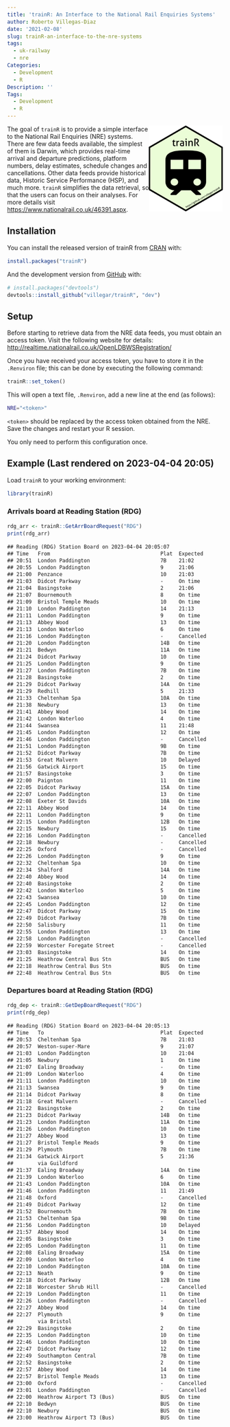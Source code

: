 ```yaml
---
title: 'trainR: An Interface to the National Rail Enquiries Systems'
author: Roberto Villegas-Diaz
date: '2021-02-08'
slug: trainR-an-interface-to-the-nre-systems
tags:
  - uk-railway
  - nre
Categories:
  - Development
  - R
Description: ''
Tags:
  - Development
  - R
---
```


<img src="https://raw.githubusercontent.com/villegar/trainR/main/inst/images/logo.png" alt="logo" align="right" height=200px/>

The goal of `trainR` is to provide a simple interface to the 
National Rail Enquiries (NRE) systems. There are few data feeds 
available, the simplest of them is Darwin, which provides real-time 
arrival and departure predictions, platform numbers, delay estimates, 
schedule changes and cancellations. Other data feeds provide historical 
data, Historic Service Performance (HSP), and much more. `trainR` 
simplifies the data retrieval, so that the users can focus on their 
analyses. For more details visit 
https://www.nationalrail.co.uk/46391.aspx.

## Installation

You can install the released version of trainR from [CRAN](https://CRAN.R-project.org) with:

``` r
install.packages("trainR")
```

And the development version from [GitHub](https://github.com/) with:

``` r
# install.packages("devtools")
devtools::install_github("villegar/trainR", "dev")
```

## Setup
Before starting to retrieve data from the NRE data feeds, you must obtain an access token. 
Visit the following website for details: http://realtime.nationalrail.co.uk/OpenLDBWSRegistration/

Once you have received your access token, you have to store it in the `.Renviron` file; this can be 
done by executing the following command:


```r
trainR::set_token()
```

This will open a text file, `.Renviron`, add a new line at the end (as follows):

```bash
NRE="<token>"
```

`<token>` should be replaced by the access token obtained from the NRE. Save the changes and restart 
your R session.

You only need to perform this configuration once.

## Example (Last rendered on 2023-04-04 20:05)

Load `trainR` to your working environment:

```r
library(trainR)
```

### Arrivals board at Reading Station (RDG)


```r
rdg_arr <- trainR::GetArrBoardRequest("RDG")
print(rdg_arr)
```

```
## Reading (RDG) Station Board on 2023-04-04 20:05:07
## Time   From                                    Plat  Expected
## 20:51  London Paddington                       7B    21:02
## 20:55  London Paddington                       9     21:06
## 21:00  Penzance                                10    21:03
## 21:03  Didcot Parkway                          -     On time
## 21:04  Basingstoke                             2     21:06
## 21:07  Bournemouth                             8     On time
## 21:09  Bristol Temple Meads                    10    On time
## 21:10  London Paddington                       14    21:13
## 21:11  London Paddington                       9     On time
## 21:13  Abbey Wood                              13    On time
## 21:13  London Waterloo                         6     On time
## 21:16  London Paddington                       -     Cancelled
## 21:20  London Paddington                       14B   On time
## 21:21  Bedwyn                                  11A   On time
## 21:24  Didcot Parkway                          10    On time
## 21:25  London Paddington                       9     On time
## 21:27  London Paddington                       7B    On time
## 21:28  Basingstoke                             2     On time
## 21:29  Didcot Parkway                          14A   On time
## 21:29  Redhill                                 5     21:33
## 21:33  Cheltenham Spa                          10A   On time
## 21:38  Newbury                                 13    On time
## 21:41  Abbey Wood                              14    On time
## 21:42  London Waterloo                         4     On time
## 21:44  Swansea                                 11    21:48
## 21:45  London Paddington                       12    On time
## 21:46  London Paddington                       -     Cancelled
## 21:51  London Paddington                       9B    On time
## 21:52  Didcot Parkway                          7B    On time
## 21:53  Great Malvern                           10    Delayed
## 21:56  Gatwick Airport                         15    On time
## 21:57  Basingstoke                             3     On time
## 22:00  Paignton                                11    On time
## 22:05  Didcot Parkway                          15A   On time
## 22:07  London Paddington                       13    On time
## 22:08  Exeter St Davids                        10A   On time
## 22:11  Abbey Wood                              14    On time
## 22:11  London Paddington                       9     On time
## 22:15  London Paddington                       12B   On time
## 22:15  Newbury                                 15    On time
## 22:16  London Paddington                       -     Cancelled
## 22:18  Newbury                                 -     Cancelled
## 22:25  Oxford                                  -     Cancelled
## 22:26  London Paddington                       9     On time
## 22:32  Cheltenham Spa                          10    On time
## 22:34  Shalford                                14A   On time
## 22:40  Abbey Wood                              14    On time
## 22:40  Basingstoke                             2     On time
## 22:42  London Waterloo                         5     On time
## 22:43  Swansea                                 10    On time
## 22:45  London Paddington                       12    On time
## 22:47  Didcot Parkway                          15    On time
## 22:49  Didcot Parkway                          7B    On time
## 22:50  Salisbury                               11    On time
## 22:55  London Paddington                       13    On time
## 22:58  London Paddington                       -     Cancelled
## 22:59  Worcester Foregate Street               -     Cancelled
## 23:03  Basingstoke                             14    On time
## 21:25  Heathrow Central Bus Stn                BUS   On time
## 22:18  Heathrow Central Bus Stn                BUS   On time
## 22:48  Heathrow Central Bus Stn                BUS   On time
```

### Departures board at Reading Station (RDG)


```r
rdg_dep <- trainR::GetDepBoardRequest("RDG")
print(rdg_dep)
```

```
## Reading (RDG) Station Board on 2023-04-04 20:05:13
## Time   To                                      Plat  Expected
## 20:53  Cheltenham Spa                          7B    21:03
## 20:57  Weston-super-Mare                       9     21:07
## 21:03  London Paddington                       10    21:04
## 21:05  Newbury                                 1     On time
## 21:07  Ealing Broadway                         -     On time
## 21:09  London Waterloo                         4     On time
## 21:11  London Paddington                       10    On time
## 21:13  Swansea                                 9     On time
## 21:14  Didcot Parkway                          8     On time
## 21:18  Great Malvern                           -     Cancelled
## 21:22  Basingstoke                             2     On time
## 21:23  Didcot Parkway                          14B   On time
## 21:23  London Paddington                       11A   On time
## 21:26  London Paddington                       10    On time
## 21:27  Abbey Wood                              13    On time
## 21:27  Bristol Temple Meads                    9     On time
## 21:29  Plymouth                                7B    On time
## 21:34  Gatwick Airport                         5     21:36
##        via Guildford                           
## 21:37  Ealing Broadway                         14A   On time
## 21:39  London Waterloo                         6     On time
## 21:43  London Paddington                       10A   On time
## 21:46  London Paddington                       11    21:49
## 21:48  Oxford                                  -     Cancelled
## 21:49  Didcot Parkway                          12    On time
## 21:52  Bournemouth                             7B    On time
## 21:53  Cheltenham Spa                          9B    On time
## 21:56  London Paddington                       10    Delayed
## 21:57  Abbey Wood                              14    On time
## 22:05  Basingstoke                             3     On time
## 22:05  London Paddington                       11    On time
## 22:08  Ealing Broadway                         15A   On time
## 22:09  London Waterloo                         4     On time
## 22:10  London Paddington                       10A   On time
## 22:13  Neath                                   9     On time
## 22:18  Didcot Parkway                          12B   On time
## 22:18  Worcester Shrub Hill                    -     Cancelled
## 22:19  London Paddington                       11    On time
## 22:26  London Paddington                       -     Cancelled
## 22:27  Abbey Wood                              14    On time
## 22:27  Plymouth                                9     On time
##        via Bristol                             
## 22:29  Basingstoke                             2     On time
## 22:35  London Paddington                       10    On time
## 22:46  London Paddington                       10    On time
## 22:47  Didcot Parkway                          12    On time
## 22:49  Southampton Central                     7B    On time
## 22:52  Basingstoke                             2     On time
## 22:57  Abbey Wood                              14    On time
## 22:57  Bristol Temple Meads                    13    On time
## 23:00  Oxford                                  -     Cancelled
## 23:01  London Paddington                       -     Cancelled
## 22:00  Heathrow Airport T3 (Bus)               BUS   On time
## 22:10  Bedwyn                                  BUS   On time
## 22:10  Newbury                                 BUS   On time
## 23:00  Heathrow Airport T3 (Bus)               BUS   On time
```

